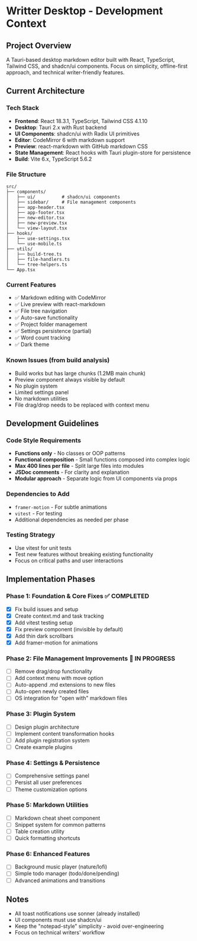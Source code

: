 # Writter Desktop - Development Context

## Project Overview
A Tauri-based desktop markdown editor built with React, TypeScript, Tailwind CSS, and shadcn/ui components. Focus on simplicity, offline-first approach, and technical writer-friendly features.

## Current Architecture

### Tech Stack
- **Frontend**: React 18.3.1, TypeScript, Tailwind CSS 4.1.10
- **Desktop**: Tauri 2.x with Rust backend
- **UI Components**: shadcn/ui with Radix UI primitives
- **Editor**: CodeMirror 6 with markdown support
- **Preview**: react-markdown with GitHub markdown CSS
- **State Management**: React hooks with Tauri plugin-store for persistence
- **Build**: Vite 6.x, TypeScript 5.6.2

### File Structure
```
src/
├── components/
│   ├── ui/          # shadcn/ui components
│   ├── sidebar/     # File management components
│   ├── app-header.tsx
│   ├── app-footer.tsx
│   ├── new-editor.tsx
│   ├── new-preview.tsx
│   └── view-layout.tsx
├── hooks/
│   ├── use-settings.tsx
│   └── use-mobile.ts
├── utils/
│   ├── build-tree.ts
│   ├── file-handlers.ts
│   └── tree-helpers.ts
└── App.tsx
```

### Current Features
- ✅ Markdown editing with CodeMirror
- ✅ Live preview with react-markdown
- ✅ File tree navigation
- ✅ Auto-save functionality
- ✅ Project folder management
- ✅ Settings persistence (partial)
- ✅ Word count tracking
- ✅ Dark theme

### Known Issues (from build analysis)
- Build works but has large chunks (1.2MB main chunk)
- Preview component always visible by default
- No plugin system
- Limited settings panel
- No markdown utilities
- File drag/drop needs to be replaced with context menu

## Development Guidelines

### Code Style Requirements
- **Functions only** - No classes or OOP patterns
- **Functional composition** - Small functions composed into complex logic
- **Max 400 lines per file** - Split large files into modules
- **JSDoc comments** - For clarity and explanation
- **Modular approach** - Separate logic from UI components via props

### Dependencies to Add
- `framer-motion` - For subtle animations
- `vitest` - For testing
- Additional dependencies as needed per phase

### Testing Strategy
- Use vitest for unit tests
- Test new features without breaking existing functionality
- Focus on critical paths and user interactions

## Implementation Phases

### Phase 1: Foundation & Core Fixes ✅ COMPLETED
- [x] Fix build issues and setup
- [x] Create context.md and task tracking
- [x] Add vitest testing setup
- [x] Fix preview component (invisible by default)
- [x] Add thin dark scrollbars
- [x] Add framer-motion for animations

### Phase 2: File Management Improvements 🔄 IN PROGRESS
- [ ] Remove drag/drop functionality 
- [ ] Add context menu with move option
- [ ] Auto-append .md extensions to new files
- [ ] Auto-open newly created files
- [ ] OS integration for "open with" markdown files

### Phase 3: Plugin System
- [ ] Design plugin architecture
- [ ] Implement content transformation hooks
- [ ] Add plugin registration system
- [ ] Create example plugins

### Phase 4: Settings & Persistence  
- [ ] Comprehensive settings panel
- [ ] Persist all user preferences
- [ ] Theme customization options

### Phase 5: Markdown Utilities
- [ ] Markdown cheat sheet component
- [ ] Snippet system for common patterns
- [ ] Table creation utility
- [ ] Quick formatting shortcuts

### Phase 6: Enhanced Features
- [ ] Background music player (nature/lofi)
- [ ] Simple todo manager (todo/done/pending)
- [ ] Advanced animations and transitions

## Notes
- All toast notifications use sonner (already installed)
- UI components must use shadcn/ui
- Keep the "notepad-style" simplicity - avoid over-engineering
- Focus on technical writers' workflow
